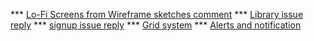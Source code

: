 *** [Lo-Fi Screens from Wireframe sketches comment](https://github.com/zuri-training/auth_wiki_team2/issues/205#issuecomment-1210965231)
*** [Library issue reply](https://github.com/zuri-training/auth_wiki_team2/issues/175#issuecomment-1210872276)
*** [signup issue reply](https://github.com/zuri-training/auth_wiki_team2/issues/160#issuecomment-1210846730)
*** [Grid system](https://github.com/zuri-training/auth_wiki_team2/issues/204#issuecomment-1210879225)
*** [Alerts and notification](https://github.com/zuri-training/auth_wiki_team2/issues/151#issuecomment-1210895779)

